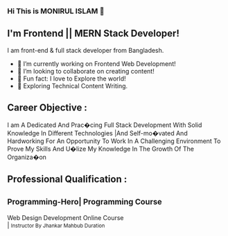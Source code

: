 ### Hi This is MONIRUL ISLAM 👋


## I'm Frontend || MERN Stack Developer!
I am front-end & full stack developer from Bangladesh.
- 🔭 I’m currently working on Frontend Web Development!
- 👯 I’m looking to collaborate on creating content!
- 🚀 Fun fact: I love to Explore the world!
- 🌱 Exploring Technical Content Writing.


## Career Objective :
I am A Dedicated And Prac�cing Full
Stack Development With Solid
Knowledge In Different Technologies
|And Self-mo�vated And Hardworking
For An Opportunity To Work In A
Challenging Environment To Prove
My Skills And U�lize My Knowledge
In The Growth Of The Organiza�on


## Professional Qualification :
## <sub>Programming-Hero| Programming Course</sub>

Web Design Development Online Course <br/>
| <small>Instructor By Jhankar Mahbub Duration</small>
